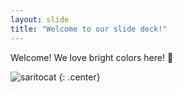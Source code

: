 ```yaml
---
layout: slide
title: "Welcome to our slide deck!"
---
```


Welcome! We love bright colors here! 🦄 

![saritocat](https://octodex.github.com/images/saritocat.png)
{: .center}

